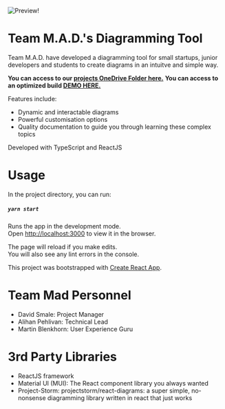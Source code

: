 ![Preview!](http://han.ooo/comp3013/preview.png "Preview")

# Team M.A.D.'s Diagramming Tool

Team M.A.D. have developed a diagramming tool for small startups, junior developers and students to create diagrams in an intuitve and simple way.

**You can access to our [projects OneDrive Folder here.](https://liveplymouthac-my.sharepoint.com/personal/daniel_smale_students_plymouth_ac_uk/_layouts/15/onedrive.aspx)**
**You can access to an optimized build [DEMO HERE.](http://han.ooo/comp3013/)**

Features include:
* Dynamic and interactable diagrams
* Powerful customisation options
* Quality documentation to guide you through learning these complex topics

Developed with TypeScript and ReactJS

# Usage

In the project directory, you can run:

##### `yarn start`

Runs the app in the development mode.\
Open [http://localhost:3000](http://localhost:3000) to view it in the browser.

The page will reload if you make edits.\
You will also see any lint errors in the console.

This project was bootstrapped with [Create React App](https://github.com/facebook/create-react-app).

# Team Mad Personnel

* David Smale: Project Manager
* Alihan Pehlivan: Technical Lead
* Martin Blenkhorn: User Experience Guru 

# 3rd Party Libraries

* ReactJS framework
* Material UI (MUI): The React component library you always wanted 
* Project-Storm: projectstorm/react-diagrams: a super simple, no-nonsense diagramming library written in react that just works 
